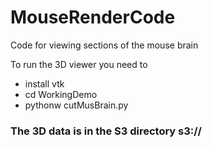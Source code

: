 # MouseRenderCode
Code for viewing sections of the mouse brain

To run the 3D viewer you need to 
* install vtk
* cd WorkingDemo
* pythonw cutMusBrain.py

### The 3D data is in the S3 directory s3://
